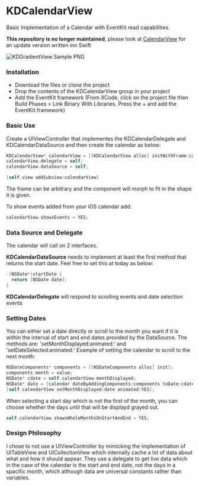 KDCalendarView
==============

Basic Implementation of a Calendar with EventKit read capabilities.

**This repository is no longer maintained**, please look at [CalendarView](https://github.com/user/repo/blob/branch/other_file.md)  for an update version written inn Swift


![KDGradientView Sample PNG](http://s23.postimg.org/5dtufcwuj/screenshot.png)

### Installation
- Download the files or clone the project
- Drop the contents of the KDCalendarView group in your project
- Add the EventKit framework (From XCode, click on the project file then Build Phases > Link  Binary With Libraries. Press the + and add the EventKit.framework)

### Basic Use
Create a UIViewController that implementes the KDCalendarDelegate and KDCalendarDataSource and then create the calendar as below:
```objective-c
KDCalendarView* calendarView = [[KDCalendarView alloc] initWithFrame:calendarFrame];
calendarView.delegate = self;
calendarView.dataSource = self;

[self.view addSubview:calendarView]
```
The frame can be arbitrary and the component will morph to fit in the shape it is given.

To show events added from your iOS calendar add:

```objective-c
calendarView.showsEvents = YES;
```

### Data Source and Delegate
The calendar will call on 2 interfaces. 

**KDCalendarDataSource** needs to implement at least the first method that returns the start date. Feel free to set this at today as below:
```objective-c
-(NSDate*)startDate {
  return [NSDate date];
}
```
**KDCalendarDelegate** will respond to scrolling events and date selection events

### Setting Dates

You can either set a date directly or scroll to the month you want if it is within the interval of start and end dates provided by the DataSource. The methods are: 'setMonthDisplayed:animated:' and 'setDateSelected:animated:'
Example of setting the calendar to scroll to the next month:

```objective-c
NSDateComponents* components = [[NSDateComponents alloc] init];
components.month = value;
NSDate* cdate = self.calendarView.monthDisplayed;
NSDate* date = [calendar dateByAddingComponents:components toDate:cdate options:0];
[self.calendarView setMonthDisplayed:date animated:YES];
```

When selecting a start day which is not the first of the month, you can choose whether the days until that will be displayd grayed out.

```objective-c
self.calendarView.showsWholeMonthsOnStartAndEnd = YES;
```

### Design Philosophy

I chose to not use a UIViewController by mimicking the implementation of UITableView and UICollectionView which internally cache a lot of data about what and how it should appear. They use a delegate to get live data which in the case of the calendar is the start and end date, not the days in a spacific month, which although data are universal constants rather than variables.

